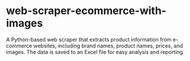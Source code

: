 # web-scraper-ecommerce-with-images
A Python-based web scraper that extracts product information from e-commerce websites, including brand names, product names, prices, and images. The data is saved to an Excel file for easy analysis and reporting.
